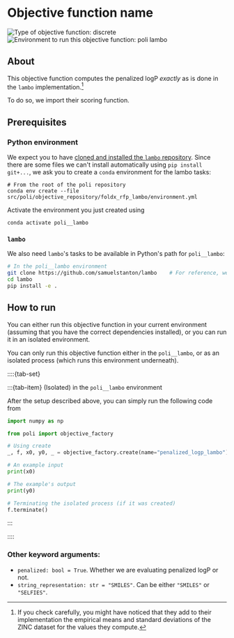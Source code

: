 # Objective function name

![Type of objective function: discrete](https://img.shields.io/badge/Type-discrete_inputs-blue)
![Environment to run this objective function: poli lambo](https://img.shields.io/badge/Environment-poli____lambo-teal
)

## About

This objective function computes the penalized logP _exactly_ as is done in the `lambo` implementation.[^1]

[^1]: If you check carefully, you might have noticed that they add to their implementation the empirical means and standard deviations of the ZINC dataset for the values they compute.

To do so, we import their scoring function.

## Prerequisites

### Python environment

We expect you to have [cloned and installed the `lambo` repository](https://github.com/samuelstanton/lambo). Since there are some files we can't install automatically using `pip install git+...`, we ask you to create a `conda` environment for the lambo tasks:

```
# From the root of the poli repository
conda env create --file src/poli/objective_repository/foldx_rfp_lambo/environment.yml
```

Activate the environment you just created using
```
conda activate poli__lambo
```

### `lambo`

We also need `lambo`'s tasks to be available in Python's path for `poli__lambo`:

```bash
# In the poli__lambo environment
git clone https://github.com/samuelstanton/lambo    # For reference, we use 431b052
cd lambo
pip install -e .  
```

## How to run

You can either run this objective function in your current environment (assuming that you have the correct dependencies installed), or you can run it in an isolated environment.

You can only run this objective function either in the `poli__lambo`, or as an isolated process (which runs this environment underneath).

::::{tab-set}

:::{tab-item} (Isolated) in the `poli__lambo` environment

After the setup described above, you can simply run the following code from 

```python
import numpy as np

from poli import objective_factory

# Using create
_, f, x0, y0, _ = objective_factory.create(name="penalized_logp_lambo")

# An example input
print(x0)

# The example's output
print(y0)

# Terminating the isolated process (if it was created)
f.terminate()
```

:::

::::

### Other keyword arguments:

- `penalized: bool = True`. Whether we are evaluating penalized logP or not.
- `string_representation: str = "SMILES"`. Can be either `"SMILES"` or `"SELFIES"`.
